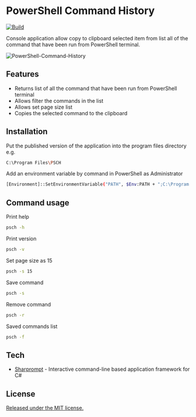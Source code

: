 # PowerShell Command History
[![Build](https://github.com/MaciejTrudnos/PowerShell-Command-History/workflows/Build/badge.svg)](https://github.com/MaciejTrudnos/PowerShell-Command-History/actions/workflows/dotnet.yml)

Console application allow copy to clipboard selected item from list all of the command that have been run from PowerShell terminal.

![PowerShell-Command-History](https://user-images.githubusercontent.com/35919087/163270057-0306d46f-588a-47ea-95ae-6fadefb3a424.gif)

## Features
- Returns list of all the command that have been run from PowerShell terminal
- Allows filter the commands in the list
- Allows set page size list
- Copies the selected command to the clipboard

## Installation
Put the published version of the application into the program files directory e.g.
```sh
C:\Program Files\PSCH
```
Add an environment variable by command in PowerShell as Administrator
```sh
[Environment]::SetEnvironmentVariable("PATH", $Env:PATH + ";C:\Program Files\PSCH", [EnvironmentVariableTarget]::Machine)
```

## Command usage
Print help
```sh
psch -h
```
Print version
```sh
psch -v
```
Set page size as 15
```sh
psch -s 15
```
Save command
```sh
psch -s
```
Remove command
```sh
psch -r
```
Saved commands list
```sh
psch -f
```

## Tech
- [Sharprompt](https://github.com/shibayan/Sharprompt) - Interactive command-line based application framework for C#

## License
[Released under the MIT license.](https://github.com/MaciejTrudnos/PowerShell-Command-History/blob/master/LICENSE)

